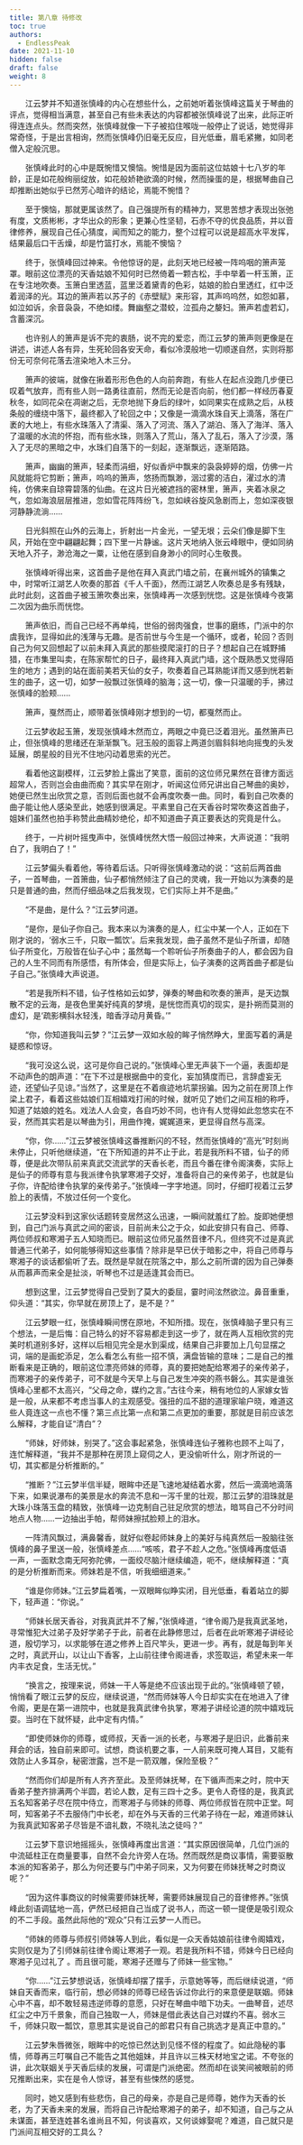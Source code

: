 ```yaml
---
title: 第八章 待修改
toc: true
authors:
  - EndlessPeak
date: 2021-11-10
hidden: false
draft: false
weight: 8
---
```


　　江云梦并不知道张慎峰的内心在想些什么，之前她听着张慎峰这篇关于琴曲的评点，觉得相当满意，甚至自己有些未表达的内容都被张慎峰说了出来，此际正听得连连点头。然而突然，张慎峰就像一下子被掐住喉咙一般停止了说话，她觉得非常奇怪，于是出言相询，然而张慎峰仍旧毫无反应，目光低垂，眉毛紧撇，如同老僧入定般沉思。

　　张慎峰此时的心中是既惋惜又懊恼。惋惜是因为面前这位姑娘十七八岁的年龄，正是如花般绚丽绽放，如花般娇艳欲滴的时候，然而操蛋的是，根据琴曲自己却推断出她似乎已然芳心暗许的结论，焉能不惋惜？

　　至于懊恼，那就更属该然了。自己强提所有的精神力，冥思苦想才表现出张弛有度，文质彬彬，才华出众的形象；更兼心性坚韧，石赤不夺的优良品质，并以音律修养，展现自己任心猜度，闻而知之的能力，整个过程可以说是超高水平发挥，结果最后口干舌燥，却是竹篮打水，焉能不懊恼？

　　终于，张慎峰回过神来。令他惊讶的是，此刻天地已经被一阵呜咽的箫声笼罩。眼前这位漂亮的天香姑娘不知何时已然倚着一颗古松，手中举着一杆玉箫，正在专注地吹奏。玉箫白里透蓝，蓝里泛着黛青的色彩，姑娘的脸白里透红，红中泛着润泽的光。耳边的箫声若以苏子的《赤壁赋》来形容，其声呜呜然，如怨如慕，如泣如诉，余音袅袅，不绝如缕。舞幽壑之潜蛟，泣孤舟之嫠妇。箫声若虚若幻，含蓄深沉。

　　也许别人的箫声是诉不完的衷肠，说不完的爱恋，而江云梦的箫声则更像是在讲述，讲述人各有异，生死轮回各安天命，看似冷漠般地一切顺遂自然，实则将那份无可奈何花落去渲染地入木三分。

　　箫声的彼端，就像在揪着形形色色的人向前奔跑，有些人在起点没跑几步便已叹着气放弃，而有些人则一路勇往直前，然而无论是否向前，他们都一样经历春夏秋冬，如同花朵在凋谢之后，无奈地抛下身后的绿叶，如同果实在成熟之后，从枝条般的缠绕中落下，最终都入了轮回之中；又像是一滴滴水珠自天上滴落，落在广袤的大地上，有些水珠落入了清渠、落入了河流、落入了湖泊、落入了海洋、落入了温暖的水流的怀抱，而有些水珠，则落入了荒山，落入了乱石，落入了沙漠，落入了无尽的黑暗之中，水珠们自落下的一刻起，逐渐飘远，逐渐陌路。

　　箫声，幽幽的箫声，轻柔而涓细，好似香炉中飘来的袅袅婷婷的烟，仿佛一片风就能将它剪断；箫声，呜呜的箫声，悠扬而飘渺，洇过雾的洁白，濯过水的清纯，仿佛来自琼霄碧落的仙曲。在这片日光被遮挡的密林里，箫声，夹着冰泉之气，忽如海浪层层推进，忽如雪花阵阵纷飞，忽如峡谷旋风急剧而上，忽如深夜银河静静流淌……

　　日光斜照在山外的云海上，折射出一片金光，一望无垠；云朵们像是脚下生风，开始在空中翩翩起舞；四下里一片静谧。这片天地纳入张云峰眼中，便如同纳天地入芥子，渺沧海之一粟，让他在感到自身渺小的同时心生敬畏。

　　张慎峰听得出来，这首曲子是他在拜入真武门墙之前，在襄州城外的镇集之中，时常听江湖艺人吹奏的那首《千人千面》，然而江湖艺人吹奏总是多有残缺，此时此刻，这首曲子被玉箫吹奏出来，张慎峰再一次感到恍惚。这是张慎峰今夜第二次因为曲乐而恍惚。

　　箫声依旧，而自己已经不再单纯，世俗的弱肉强食，世事的磨练，门派中的尔虞我诈，显得如此的浅薄与无趣。是否前世与今生是一个循环，或者，轮回？否则自己为何又回想起了以前未拜入真武的那些摸爬滚打的日子？想起自己在城野捕猎，在市集里叫卖，在陈家帮忙的日子，最终拜入真武门墙，这个既熟悉又觉得陌生的地方；遇到的站在面前美若天仙的女子，吹奏着自己耳熟能详而又感到恍若新生的曲子，这一切，如梦一般飘过张慎峰的脑海；这一切，像一只温暖的手，拂过张慎峰的脸颊……

　　箫声，戛然而止，顺带着张慎峰刚才想到的一切，都戛然而止。

　　江云梦收起玉箫，发现张慎峰木然而立，两眼之中竟已泛着泪光。虽然箫声已止，但张慎峰的思绪还在渐渐飘飞。冠玉般的面容上两道剑眉斜斜地向摇曳的头发延展，朗星般的目光不住地闪动着思索的光芒。

　　看着他这副模样，江云梦脸上露出了笑意，面前的这位师兄果然在音律方面远超常人，否则岂会由曲而痴？其实早在刚才，听闻这位师兄讲出自己琴曲的奥妙，她便已然生出欣赏之意，否则后面也就不会再度吹奏一曲。同时，看到自己吹奏的曲子能让他人感染至此，她感到很满足。平素里自己在天香谷时常吹奏这首曲子，姐妹们虽然也拍手称赞此曲精妙绝伦，却不知道曲子真正要表达的究竟是什么。

　　终于，一片树叶摇曳声中，张慎峰恍然大悟一般回过神来，大声说道：“我明白了，我明白了！” 

　　江云梦偏头看着他，等待着后话。只听得张慎峰激动的说：“这前后两首曲子，一首琴曲，一首箫曲，仙子都悄然倾注了自己的灵魂，我一开始以为演奏的是只是普通的曲，然而仔细品味之后我发现，它们实际上并不是曲。”

　　“不是曲，是什么？”江云梦问道。

　　“是你，是仙子你自己。我本来以为演奏的是人，红尘中某一个人，正如在下刚才说的，‘弱水三千，只取一瓢饮’。后来我发现，曲子虽然不是仙子所谱，却随仙子所变化，万般皆在仙子心中；虽然每一个聆听仙子所奏曲子的人，都会因为自己的人生不同而有所感悟，有所体会，但是实际上，仙子演奏的这两首曲子都是仙子自己。”张慎峰大声说道。

　　“若是我所料不错，仙子性格如云如梦，弹奏的琴曲和吹奏的箫声，是天边飘散不定的云海，是夜色里美好纯真的梦境，是恍惚而真切的现实，是扑朔而莫测的虚幻，是‘疏影横斜水轻浅，暗香浮动月黄昏。’”

　　“你，你知道我叫云梦？”江云梦一双如水般的眸子悄然睁大，里面写着的满是疑惑和惊讶。

　　“我可没这么说，这可是你自己说的。”张慎峰心里无声装下一个逼，表面却是不动声色的朗声道：“在下不过是根据曲中的变化，妄加猜度而已，言辞虚妄无迹，还望仙子见谅。”当然了，这里是在不着痕迹地坑蒙拐骗。因为之前在房顶上作梁上君子，看着这些姑娘们互相嬉戏打闹的时候，就听见了她们之间互相的称呼，知道了姑娘的姓名。戏法人人会变，各自巧妙不同，也许有人觉得如此忽悠实在不妥，然而其实若是以琴曲为引，用曲作掩，娓娓道来，更显得自然与高深。

　　“你，你……”江云梦被张慎峰这番推断闪的不轻，然而张慎峰的“高光”时刻尚未停止，只听他继续道，“在下所知道的并不止于此，若是我所料不错，仙子的师尊，便是此次带队前来真武交流武学的天香长老，而且今番在律令阁演奏，实际上是仙子的师尊有意与我派律令执掌寒湘子交好，准备将自己的亲传弟子，也就是仙子你，许配给律令执掌的亲传弟子。”张慎峰一字字地道。同时，仔细盯视着江云梦脸上的表情，不放过任何一个变化。

　　江云梦没料到这家伙话题转变居然这么迅速，一瞬间就羞红了脸。旋即她便想到，自己门派与真武之间的密谈，目前尚未公之于众，如此安排只有自己、师尊、两位师叔和寒湘子五人知晓而已。眼前这位师兄虽然音律不凡，但终究不过是真武普通三代弟子，如何能够得知这些事情？除非是早已伏于暗影之中，将自己师尊与寒湘子的谈话都偷听了去。既然是早就在院落之中，那么之前所谓的因为自己弹奏从而慕声而来全是扯淡，听琴也不过是适逢其会而已。

　　想到这里，江云梦觉得自己受到了莫大的委屈，霎时间泫然欲泣。鼻音重重，仰头道：“其实，你早就在房顶上了，是不是？”

　　江云梦眼一红，张慎峰瞬间愣在原地，不知所措。现在，张慎峰脑子里只有三个想法，一是后悔：自己特么的好不容易都走到这一步了，就在两人互相欣赏的完美时机道别多好，这样以后相见完全是水到渠成，结果自己非要加上几句显摆之词，端的是画蛇添足，怎么看怎么有些一招不慎，满盘皆输的意味；二是自己的推断看来是正确的，眼前这位漂亮师妹的师尊，真的要把她配给寒湘子的亲传弟子，而寒湘子的亲传弟子，可不就是今天早上与自己发生冲突的燕书磐么。其实是谁张慎峰心里都不太高兴，“父母之命，媒约之言。”古往今来，稍有地位的人家嫁女皆是一般，从来都不考虑当事人的主观感受。强扭的瓜不甜的道理家喻户晓，难道这些人竟连这一点也不懂？第三点比第一点和第二点更加的重要，那就是目前应该怎么解释，才能自证“清白”？

　　“师妹，好师妹，别哭了。”这会事起紧急，张慎峰连仙子雅称也顾不上叫了，连忙解释道，“我并不是那种在房顶上窥伺之人，更没偷听什么，刚才所说的一切，其实都是分析推断的。”

　　“推断？”江云梦半信半疑，眼眸中还是飞速地凝结着水雾，然后一滴滴地滴落下来，如果说瀑布的美景是水的奔流不息和一泻千里的壮观，那江云梦的泪珠就是大珠小珠落玉盘的精致，张慎峰一边克制自己驻足欣赏的想法，暗骂自己不分时间地点人物……一边抽出手帕，帮师妹擦拭脸颊上的泪水。

　　一阵清风飘过，满鼻馨香，就好似卷起师妹身上的美好与纯真然后一股脑往张慎峰的鼻子里送一般，张慎峰差点……“咳咳，君子不趁人之危。”张慎峰再度低语一声，一面默念南无阿弥陀佛，一面绞尽脑汁继续编造，呃不，继续解释道：“真的是分析推断而来。师妹若是不信，听我细细道来。”

　　“谁是你师妹。”江云梦扁着嘴，一双眼眸似睁实闭，目光低垂，看着站立的脚下，轻声道：“你说。”

　　“师妹长居天香谷，对我真武并不了解，”张慎峰道，“律令阁乃是我真武圣地，寻常惟犯大过弟子及好学弟子于此，前者在此静修思过，后者在此听寒湘子讲经论道，殷切学习，以求能够在道之修养上百尺竿头，更进一步。再有，就是每到年关之时，真武开山，以让山下香客，上山前往律令阁进香，求签取运，希望未来一年内丰衣足食，生活无忧。”

　　“换言之，按理来说，师妹一干人等是绝不应该出现于此的。”张慎峰顿了顿，悄悄看了眼江云梦的反应，继续说道，“然而师妹等人今日却实实在在地进入了律令阁，更是在第一进院中，也就是我真武律令执掌，寒湘子讲经论道的院中嬉戏玩耍。当时在下就怀疑，此中定有内情。”

　　“即使师妹你的师尊，或师叔，天香一派的长老，与寒湘子是旧识，此番前来拜会的话，独自前来即可。试想，商谈机要之事，一人前来既可掩人耳目，又能有效防止人多耳杂，秘密泄露，岂不是一箭双雕，保险至极？”

　　“然而你们却是所有人齐齐至此。及至师妹抚琴，在下循声而来之时，院中天香弟子整齐排满两个半圆，若论人数，足有三四十之多。更令人奇怪的是，我真武五名知客弟子尽在院中侍立，而寒湘子与师妹的师尊、两位师叔皆在院中正堂。呵呵，知客弟子不去服侍门中长老，却在外与天香的三代弟子待在一起，难道师妹认为我真武知客弟子尽皆是不谙礼数，不晓礼法之徒吗？”

　　江云梦下意识地摇摇头，张慎峰再度出言道：“其实原因很简单，几位门派的中流砥柱正在商量要事，自然不会允许旁人在场。然而既然是商议事情，需要驱散本派的知客弟子，那么为何还要与门中弟子同来，又为何要在师妹抚琴之时商议呢？”

　　“因为这件事商议的时候需要师妹抚琴，需要师妹展现自己的音律修养。”张慎峰此刻语调猛地一高，俨然已经把自己当成了说书人，而这一顿一提便是吸引观众的不二手段。虽然此际他的“观众”只有江云梦一人而已。

　　“师妹的师尊与师叔引师妹等人到此，看似是一众天香姑娘前往律令阁嬉戏，实则仅是为了引师妹前往律令阁让寒湘子一观。若是我所料不错，师妹今日已经向寒湘子见过礼了 。而且很可能，寒湘子还赠与了师妹一些宝物。”

　　“你……”江云梦想说话，张慎峰却摆了摆手，示意她等等，而后继续说道，“师妹自天香而来，临行前，想必师妹的师尊已经告诉过你此行的来意便是联姻。师妹心中不喜，却不敢轻易违逆师尊的意愿，只好在琴曲中暗下功夫。一曲琴音，述尽红尘之中万千景象，而自己独取一人，师妹是借此表达自己对媒约不喜。弱水三千，师妹只取一瓢饮，意思其实是说自己的郎君只有自己挑选才是真正中意的。”

　　江云梦朱唇微张，眼眸中的吃惊已然达到见怪不怪的程度了。如此隐秘的事情，师尊再三叮嘱自己不能告之其他姐妹，并且许以三株天材地宝之诺。不夸张的讲，此次联姻关乎天香后续的发展，可谓是门派绝密。然而却在谈笑间被眼前的师兄推断出来，实在是令人惊讶，甚至有些悚然的感觉。

　　同时，她又感到有些悲伤，自己的母亲，亦是自己是师尊，她作为天香的长老，为了天香未来的发展，而将自己许配给寒湘子的弟子，却不知道，自己与之从未谋面，甚至连姓甚名谁尚且不知，何谈喜欢，又何谈嫁娶呢？难道，自己就只是门派间互相交好的工具么？